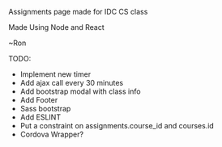 Assignments page made for IDC CS class

Made Using Node and React

~Ron

TODO: 
* Implement new timer
* Add ajax call every 30 minutes
* Add bootstrap modal with class info
* Add Footer
* Sass bootstrap
* Add ESLINT
* Put a constraint on assignments.course_id and courses.id
* Cordova Wrapper?

